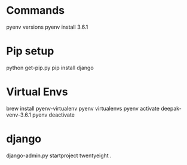 # Commands
pyenv versions
pyenv install 3.6.1


# Pip setup
python get-pip.py
pip install django

# Virtual Envs
brew install pyenv-virtualenv
pyenv virtualenvs
pyenv activate deepak-venv-3.6.1
pyenv deactivate

# django
django-admin.py startproject twentyeight .